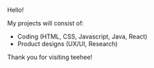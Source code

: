 Hello! 

My projects will consist of: 
- Coding (HTML, CSS, Javascript, Java, React) 
- Product designs (UX/UI, Research)

Thank you for visiting teehee!
